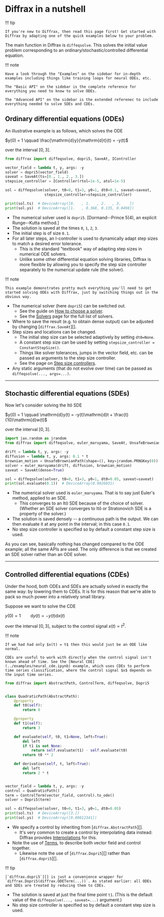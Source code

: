 # Diffrax in a nutshell

!!! tip

    If you're new to Diffrax, then read this page first! Get started with Diffrax by adapting one of the quick examples below to your problem.

The main function in Diffrax is `diffeqsolve`. This solves the initial value problem corresponding to an ordinary/stochastic/controlled differential equation.

!!! note

    Have a look through the "Examples" on the sidebar for in-depth examples including things like training loops for neural ODEs, etc.

    The "Basic API" on the sidebar is the complete reference for everything you need to know to solve ODEs.

    The "Advanced API" on the sidebar is the extended referenec to include everything needed to solve SDEs and CDEs.

## Ordinary differential equations (ODEs)

An illustrative example is as follows, which solves the ODE

$y(0) = 1 \qquad \frac{\mathrm{d}y}{\mathrm{d}t}(t) = -y(t)$

over the interval $[0, 3]$.

```python
from diffrax import diffeqsolve, dopri5, SaveAt, IController

vector_field = lambda t, y, args: -y
solver = dopri5(vector_field)
saveat = SaveAt(ts=[0., 1., 2., 3.])
stepsize_controller = IController(rtol=1e-5, atol=1e-5)

sol = diffeqsolve(solver, t0=0, t1=3, y0=1, dt0=0.1, saveat=saveat,
                  stepsize_controller=stepsize_controller)

print(sol.ts)  # DeviceArray([0.   , 1.   , 2.   , 3.    ])
print(sol.ys)  # DeviceArray([1.   , 0.368, 0.135, 0.0498])
```

- The numerical solver used is `dopri5`. [Dormand--Prince 5(4), an explicit Runge--Kutta method.]
- The solution is saved at the times `0`, `1`, `2`, `3`.
- The initial step is of size `0.1`.
- For all later steps, an I-controller is used to dynamically adapt step sizes to match a desired error tolerance.
    - This is the standard "textbook" way of adapting step sizes in numerical ODE solvers.
    - Unlike some other differential equation solving libraries, Diffrax is more flexible by allowing you to specify the step size controller separately to the numerical update rule (the solver).

!!! note

    This example demonstrates pretty much everything you'll need to get started solving ODEs with Diffrax, just by switching things out in the obvious way.

- The numerical solver (here `dopri5`) can be switched out.
    - See the guide on [How to choose a solver](./how-to-choose-a-solver.md).
    - See the [Solvers](../api/solver.md) page for the full list of solvers.
- Where to save the result (e.g. to obtain dense output) can be adjusted by changing [`diffrax.SaveAt`][].
- Step sizes and locations can be changed.
    - The initial step size can be selected adaptively by setting `dt0=None`.
    - A constant step size can be used by setting `stepsize_controller = ConstantStepSize()`.
    - Things like solver tolerances, jumps in the vector field, etc. can be passed as arguments to the step size controller.
    - See the page on [Step size controllers](../api/stepsize_controller.md).
- Any static arguments (that do not evolve over time) can be passed as `diffeqsolve(..., args=...)`.

---

## Stochastic differential equations (SDEs)

Now let's consider solving the Itô SDE

$y(0) = 1 \qquad \mathrm{d}y(t) = -y(t)\mathrm{d}t + \frac{t}{10}\mathrm{d}w(t)$

over the interval $[0, 3]$.

```python
import jax.random as jrandom
from diffrax import diffeqsolve, euler_maruyama, SaveAt, UnsafeBrownianPath

drift = lambda t, y, args: -y
diffusion = lambda t, y, args: 0.1 * t
brownian_motion = UnsafeBrownianPath(shape=(), key=jrandom.PRNGKey(0))
solver = euler_maruyama(drift, diffusion, brownian_motion)
saveat = SaveAt(dense=True)

sol = diffeqsolve(solver, t0=0, t1=3, y0=1, dt0=0.05, saveat=saveat)
print(sol.evaluate(0.1))  # DeviceArray(0.9026031)
```

- The numerical solver used is `euler_maruyama`. That is to say just Euler's method, applied to an SDE.
    - This converges to an Itô SDE because of the choice of solver. (Whether an SDE solver converges to Itô or Stratonovich SDE is a property of the solver.)
- The solution is saved densely -- a continuous path is the output. We can then evaluate it at any point in the interval; in this case `0.1`.
- No step size controller is specified so by default a constant step size is used.

As you can see, basically nothing has changed compared to the ODE example; all the same APIs are used. The only difference is that we created an SDE solver rather than an ODE solver.

---

## Controlled differential equations (CDEs)

Under the hood, both ODEs and SDEs are actually solved in exactly the same way: by lowering them to CDEs. It is for this reason that we're able to pack so much power into a relatively small library.

Suppose we want to solve the CDE

$y(0) = 1 \qquad \mathrm{d}y(t) = -y(t) \mathrm{d}x(t)$

over the interval $[0, 3]$, subject to the control signal $x(t) = t^2$.

!!! note

    If we had had only $x(t) = t$ then this would just be an ODE like normal.

    CDEs are useful to work with directly when the control signal isn't known ahead of time. See the [Neural CDE](../examples/neural_cde.ipynb) example, which uses CDEs to perform time series classification, where the control signal $x$ depends on the input time series.

```python
from diffrax import AbstractPath, ControlTerm, diffeqsolve, Dopri5


class QuadraticPath(AbstractPath):
    @property
    def t0(self):
        return 0

    @property
    def t1(self):
        return 3

    def evaluate(self, t0, t1=None, left=True):
        del left
        if t1 is not None:
            return self.evaluate(t1) - self.evaluate(t0)
        return t0 ** 2

    def derivative(self, t, left=True):
        del left
        return 2 * t


vector_field = lambda t, y, args: -y
control = QuadraticPath()
term = ControlTerm(vector_field, control).to_ode()
solver = Dopri5(term)

sol = diffeqsolve(solver, t0=0, t1=3, y0=1, dt0=0.05)
print(sol.ts)  # DeviceArray([3.])
print(sol.ys)  # DeviceArray([0.00012341])
```

- We specify a control by inheriting from [`diffrax.AbstractPath`][].
    - It's very common to create a control by interpolating data instead: Diffrax provides [Interpolations](../api/interpolation.md) for this.
- Note the use of [Terms](../api/terms.md), to describe both vector field and control together.
    - Likewise note the use of [`diffrax.Dopri5`][] rather than [`diffrax.dopri5`][].

!!! tip

    [`diffrax.dopri5`][] is just a convenience wrapper for `diffrax.Dopri5(diffrax.ODETerm(...))`. As stated earlier: all ODEs and SDEs are treated by reducing them to CDEs.

- The solution is saved at just the final time point `t1`. (This is the default value of the `diffeqsolve(..., saveat=...)` argument.)
- No step size controller is specified so by default a constant step size is used.
